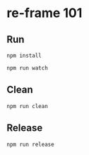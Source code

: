 # re-frame 101

## Run

``` shell
npm install

npm run watch
```

## Clean

``` shell
npm run clean
```

## Release

``` shell
npm run release
```

